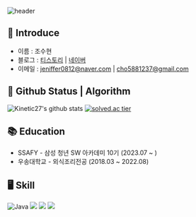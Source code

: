 ![header](https://capsule-render.vercel.app/api?type=slice&color=gradient&height=200&section=footer&text=CHO%20Suhyeon&fontSize=100)

## 👩 Introduce 
- 이름 : 조수현
- 블로그 : [티스토리](https://jeniffer0812techstory.tistory.com/) | [네이버](https://blog.naver.com/jeniffer0812)
- 이메일 : jeniffer0812@naver.com | cho5881237@gmail.com

## 🔐 Github Status | Algorithm 
![Kinetic27's github stats](https://github-readme-stats.vercel.app/api?username=chosuhyeon0812&show_icons=true) [![solved.ac tier](http://mazassumnida.wtf/api/generate_badge?boj=jeniffer0812)](https://solved.ac/kinetic27)


## 📚 Education 
- SSAFY - 삼성 청년 SW 아카데미 10기 (2023.07 ~ ) 
- 우송대학교 - 외식조리전공 (2018.03 ~ 2022.08)
   
## 🖥 Skill 
	
![Java](https://img.shields.io/badge/Java-007396.svg?&style=for-the-badge&logo=Java&logoColor=white) <img src="https://img.shields.io/badge/Python-3776AB?style=for-the-badge&logo=Python&logoColor=white"> <img src="https://img.shields.io/badge/github-181717?style=for-the-badge&logo=github&logoColor=white"> <img src="https://img.shields.io/badge/git-F05032?style=for-the-badge&logo=git&logoColor=white"> 
